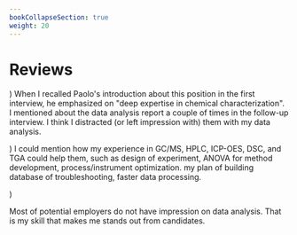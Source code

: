 ```yaml
---
bookCollapseSection: true
weight: 20
---
```


# Reviews

) When I recalled Paolo's introduction about this position in the first interview, he emphasized on "deep expertise in chemical characterization".  I mentioned about the data analysis report a couple of times in the follow-up interview.  I think I distracted (or left impression with) them with my data analysis.  

) I could mention how my experience in GC/MS, HPLC, ICP-OES, DSC, and TGA could help them, such as design of experiment, ANOVA for method development, process/instrument optimization. my plan of building database of troubleshooting, faster data processing.   

) 

Most of potential employers do not have impression on data analysis.  That is my skill that makes me stands out from candidates.

